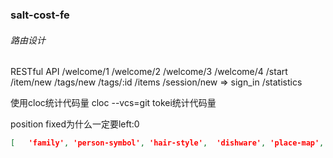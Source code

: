 ### salt-cost-fe

###### 路由设计

RESTful API /welcome/1 /welcome/2 /welcome/3 /welcome/4 /start /item/new /tags/new /tags/:id /items /session/new =>
sign_in /statistics

使用cloc统计代码量 cloc --vcs=git tokei统计代码量

position fixed为什么一定要left:0  

```json
[   'family', 'person-symbol', 'hair-style',  'dishware', 'place-map', 'place-geographic', 'place-building', 'place-religious', 'place-other', , , 'time', 'event', 'award-medal', , 'arts & crafts', 'sound', 'music', 'musical-instrument', 'phone', 'computer', 'light & video', 'book-paper', 'money', 'mail', 'writing', 'office', 'lock', 'tool', , 'medical', 'household', 'other-object', 'transport-sign', 'warning', 'arrow', 'religion', 'zodiac', 'av-symbol', 'gender', 'math', 'punctuation', 'currency', 'other-symbol', 'keycap', 'alphanum', 'geometric', 'flag', 'country-flag', 'subdivision-flag']
```
